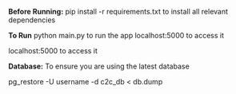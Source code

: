 **Before Running:**
 pip install -r requirements.txt to install all relevant dependencies
 
 
 **To Run**
 python main.py to run the app
 localhost:5000 
 to access it
 
 
 localhost:5000 to access it


**Database:**
To ensure you are using the latest database

pg_restore -U username -d c2c_db < db.dump
